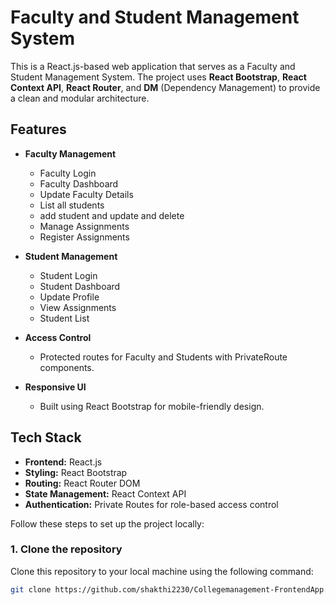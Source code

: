 # Faculty and Student Management System

This is a React.js-based web application that serves as a Faculty and Student Management System. The project uses **React Bootstrap**, **React Context API**, **React Router**, and **DM** (Dependency Management) to provide a clean and modular architecture.

## Features

- **Faculty Management**
  - Faculty Login
  - Faculty Dashboard
  - Update Faculty Details
  - List all students
  - add student and update and delete
  - Manage Assignments
  - Register Assignments

- **Student Management**
  - Student Login
  - Student Dashboard
  - Update Profile
  - View Assignments
  - Student List

- **Access Control**
  - Protected routes for Faculty and Students with PrivateRoute components.

- **Responsive UI**
  - Built using React Bootstrap for mobile-friendly design.

## Tech Stack

- **Frontend:** React.js
- **Styling:** React Bootstrap
- **Routing:** React Router DOM
- **State Management:** React Context API
- **Authentication:** Private Routes for role-based access control

Follow these steps to set up the project locally:

### 1. Clone the repository
Clone this repository to your local machine using the following command:

```bash
git clone https://github.com/shakthi2230/Collegemanagement-FrontendApp.git


